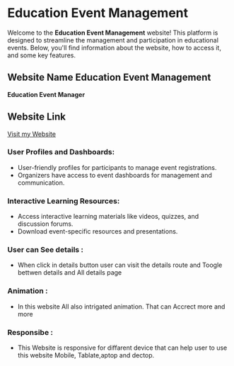 # Education Event Management

Welcome to the **Education Event Management** website! This platform is designed to streamline the management and participation in educational events. Below, you'll find information about the website, how to access it, and some key features.

## Website Name Education Event Management

**Education Event Manager**

## Website Link

[Visit my Website](https://github.com/programming-hero-web-course-4/b8a9-event-management-mdrafi276)

### User Profiles and Dashboards:

- User-friendly profiles for participants to manage event registrations.
- Organizers have access to event dashboards for management and communication.

### Interactive Learning Resources:

- Access interactive learning materials like videos, quizzes, and discussion forums.
- Download event-specific resources and presentations.

### User can See details :

 - When click in details button  user can visit the details route and Toogle bettwen details and All details page 

 ### Animation :

- In this website All also intrigated  animation. That can Accrect more and more 

### Responsibe :

- This Website is responsive for diffarent device that can help user to use this website  Mobile, Tablate,aptop and dectop.








